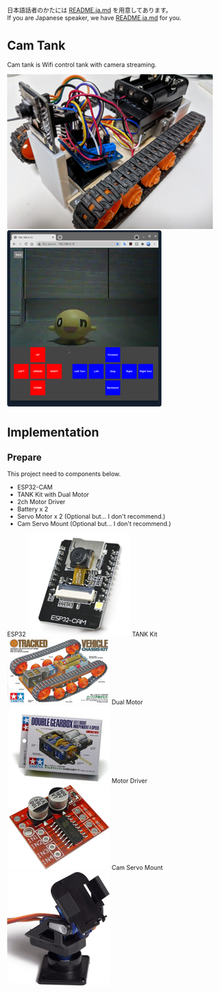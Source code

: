日本語話者のかたには [README.ja.md](/README.ja.md) を用意してあります。  
If you are Japanese speaker, we have [README.ja.md](/README.jp.md) for you.

# Cam Tank
Cam tank is Wifi control tank with camera streaming.

<img src="./camtank.jpg" width="480px" />  
  
<img src="./manubat.png" width="360px" />

# Implementation

## Prepare
This project need to components below.

* ESP32-CAM
* TANK Kit with Dual Motor
* 2ch Motor Driver 
* Battery x 2 
* Servo Motor x 2 (Optional but... I don't recommend.)
* Cam Servo Mount (Optional but... I don't recommend.)

ESP32
<img src="./esp32cam.jpg" width="240px" />
TANK Kit 
<img src="./tamiya_tank_basic.jpg" width="240px" />
Dual Motor
<img src="./tamiya_dual_motor.jpg" width="240px" />
Motor Driver
<img src="./motordriver.jpg" width="240px" />
Cam Servo Mount 
<img src="./servomount.jpg" width="240px" />
